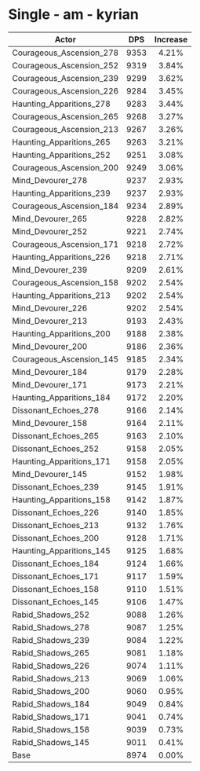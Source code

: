 # Single - am - kyrian
| Actor | DPS | Increase |
|---|:---:|:---:|
|Courageous_Ascension_278|9353|4.21%|
|Courageous_Ascension_252|9319|3.84%|
|Courageous_Ascension_239|9299|3.62%|
|Courageous_Ascension_226|9284|3.45%|
|Haunting_Apparitions_278|9283|3.44%|
|Courageous_Ascension_265|9268|3.27%|
|Courageous_Ascension_213|9267|3.26%|
|Haunting_Apparitions_265|9263|3.21%|
|Haunting_Apparitions_252|9251|3.08%|
|Courageous_Ascension_200|9249|3.06%|
|Mind_Devourer_278|9237|2.93%|
|Haunting_Apparitions_239|9237|2.93%|
|Courageous_Ascension_184|9234|2.89%|
|Mind_Devourer_265|9228|2.82%|
|Mind_Devourer_252|9221|2.74%|
|Courageous_Ascension_171|9218|2.72%|
|Haunting_Apparitions_226|9218|2.71%|
|Mind_Devourer_239|9209|2.61%|
|Courageous_Ascension_158|9202|2.54%|
|Haunting_Apparitions_213|9202|2.54%|
|Mind_Devourer_226|9202|2.54%|
|Mind_Devourer_213|9193|2.43%|
|Haunting_Apparitions_200|9188|2.38%|
|Mind_Devourer_200|9186|2.36%|
|Courageous_Ascension_145|9185|2.34%|
|Mind_Devourer_184|9179|2.28%|
|Mind_Devourer_171|9173|2.21%|
|Haunting_Apparitions_184|9172|2.20%|
|Dissonant_Echoes_278|9166|2.14%|
|Mind_Devourer_158|9164|2.11%|
|Dissonant_Echoes_265|9163|2.10%|
|Dissonant_Echoes_252|9158|2.05%|
|Haunting_Apparitions_171|9158|2.05%|
|Mind_Devourer_145|9152|1.98%|
|Dissonant_Echoes_239|9145|1.91%|
|Haunting_Apparitions_158|9142|1.87%|
|Dissonant_Echoes_226|9140|1.85%|
|Dissonant_Echoes_213|9132|1.76%|
|Dissonant_Echoes_200|9128|1.71%|
|Haunting_Apparitions_145|9125|1.68%|
|Dissonant_Echoes_184|9124|1.66%|
|Dissonant_Echoes_171|9117|1.59%|
|Dissonant_Echoes_158|9110|1.51%|
|Dissonant_Echoes_145|9106|1.47%|
|Rabid_Shadows_252|9088|1.26%|
|Rabid_Shadows_278|9087|1.25%|
|Rabid_Shadows_239|9084|1.22%|
|Rabid_Shadows_265|9081|1.18%|
|Rabid_Shadows_226|9074|1.11%|
|Rabid_Shadows_213|9069|1.06%|
|Rabid_Shadows_200|9060|0.95%|
|Rabid_Shadows_184|9049|0.84%|
|Rabid_Shadows_171|9041|0.74%|
|Rabid_Shadows_158|9039|0.73%|
|Rabid_Shadows_145|9011|0.41%|
|Base|8974|0.00%|
